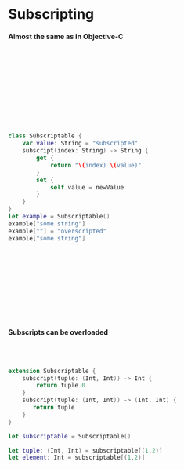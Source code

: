 &nbsp;  

&nbsp;  

# Subscripting

#### Almost the same as in Objective-C

&nbsp;  

&nbsp;  

&nbsp;  

&nbsp;  

&nbsp;  

```swift

class Subscriptable {
    var value: String = "subscripted"
    subscript(index: String) -> String {
        get {
            return "\(index) \(value)"
        }
        set {
            self.value = newValue
        }
    }
}
let example = Subscriptable()
example["some string"]
example[""] = "overscripted"
example["some string"]

```

&nbsp;  

&nbsp;  

&nbsp;  

&nbsp;  

&nbsp;  

#### Subscripts can be overloaded  

&nbsp;  

```swift

extension Subscriptable {
    subscript(tuple: (Int, Int)) -> Int {
        return tuple.0
    }
    subscript(tuple: (Int, Int)) -> (Int, Int) {
       return tuple
    }
}

let subscriptable = Subscriptable()

let tuple: (Int, Int) = subscriptable[(1,2)]
let element: Int = subscriptable[(1,2)]
```
&nbsp;  

&nbsp;  

&nbsp;  
